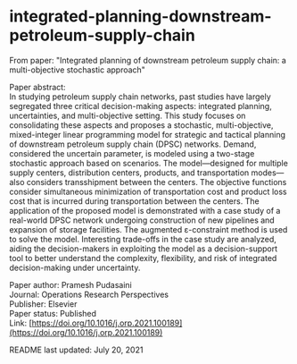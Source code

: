 # integrated-planning-downstream-petroleum-supply-chain
From paper: "Integrated planning of downstream petroleum supply chain: a multi-objective stochastic approach"

Paper abstract:\
In studying petroleum supply chain networks, past studies have largely segregated three critical decision-making aspects: integrated planning, uncertainties, and multi-objective setting. This study focuses on consolidating these aspects and proposes a stochastic, multi-objective, mixed-integer linear programming model for strategic and tactical planning of downstream petroleum supply chain (DPSC) networks. Demand, considered the uncertain parameter, is modeled using a two-stage stochastic approach based on scenarios. The model—designed for multiple supply centers, distribution centers, products, and transportation modes—also considers transshipment between the centers. The objective functions consider simultaneous minimization of transportation cost and product loss cost that is incurred during transportation between the centers. The application of the proposed model is demonstrated with a case study of a real-world DPSC network undergoing construction of new pipelines and expansion of storage facilities. The augmented ɛ-constraint method is used to solve the model. Interesting trade-offs in the case study are analyzed, aiding the decision-makers in exploiting the model as a decision-support tool to better understand the complexity, flexibility, and risk of integrated decision-making under uncertainty.

Paper author: Pramesh Pudasaini\
Journal: Operations Research Perspectives\
Publisher: Elsevier\
Paper status: Published\
Link: [https://doi.org/10.1016/j.orp.2021.100189](https://doi.org/10.1016/j.orp.2021.100189)

README last updated: July 20, 2021
